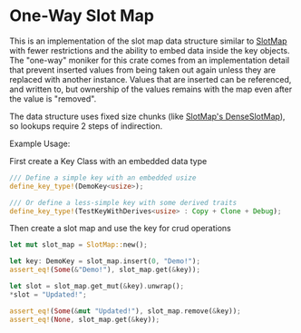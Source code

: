 

# One-Way Slot Map

This is an implementation of the slot map data structure similar to [SlotMap](https://github.com/orlp/slotmap) with fewer restrictions and the ability to embed data inside the key objects. The "one-way" moniker for this crate comes from an implementation detail that prevent inserted values from being taken out again unless they are replaced with another instance. Values that are inserted can be referenced, and written to, but ownership of the values remains with the map even after the value is "removed".

The data structure uses fixed size chunks (like [SlotMap's DenseSlotMap](https://docs.rs/slotmap/0.4.0/slotmap/dense/struct.DenseSlotMap.html)), so lookups require 2 steps of indirection.

Example Usage:

First create a Key Class with an embedded data type
```rust
/// Define a simple key with an embedded usize
define_key_type!(DemoKey<usize>);

/// Or define a less-simple key with some derived traits
define_key_type!(TestKeyWithDerives<usize> : Copy + Clone + Debug);
```

Then create a slot map and use the key for crud operations

```rust
let mut slot_map = SlotMap::new();

let key: DemoKey = slot_map.insert(0, "Demo!");
assert_eq!(Some(&"Demo!"), slot_map.get(&key));

let slot = slot_map.get_mut(&key).unwrap();
*slot = "Updated!";

assert_eq!(Some(&mut "Updated!"), slot_map.remove(&key));
assert_eq!(None, slot_map.get(&key));
```